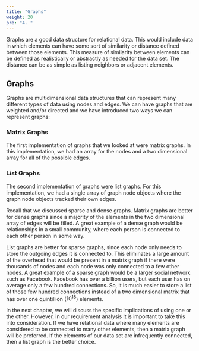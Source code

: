 ```yaml
---
title: "Graphs"
weight: 20
pre: "4. "
---
```

Graphs are a good data structure for relational data. This would include data in which elements can have some sort of similarity or distance defined between those elements. This measure of similarity between elements can be defined as realistically or abstractly as needed for the data set. The distance can be as simple as listing neighbors or adjacent elements. 

Graphs
---

Graphs are multidimensional data structures that can represent many different types of data using nodes and edges. We can have graphs that are weighted and/or directed and we have introduced two ways we can represent graphs:

### Matrix Graphs
The first implementation of graphs that we looked at were matrix graphs. In this implementation, we had an array for the nodes and a two dimensional array for all of the possible edges. 

### List Graphs
The second implementation of graphs were list graphs. For this implementation, we had a single array of graph node objects where the graph node objects tracked their own edges.

Recall that we discussed sparse and dense graphs. Matrix graphs are better for dense graphs since a majority of the elements in the two dimensional array of edges will be filled. A great example of a dense graph would be relationships in a small community, where each person is connected to each other person in some way. 

List graphs are better for sparse graphs, since each node only needs to store the outgoing edges it is connected to. This eliminates a large amount of the overhead that would be present in a matrix graph if there were thousands of nodes and each node was only connected to a few other nodes. A great example of a sparse graph would be a larger social network such as Facebook. Facebook has over a billion users, but each user has on average only a few hundred connections. So, it is much easier to store a list of those few hundred connections instead of a two dimensional matrix that has over one quintillion ($10^{18}$) elements.

In the next chapter, we will discuss the specific implications of using one or the other. However, in our requirement analysis it is important to take this into consideration. If we have relational data where many elements are considered to be connected to many other elements, then a matrix graph will be preferred. If the elements of our data set are infrequently connected, then a list graph is the better choice. 
